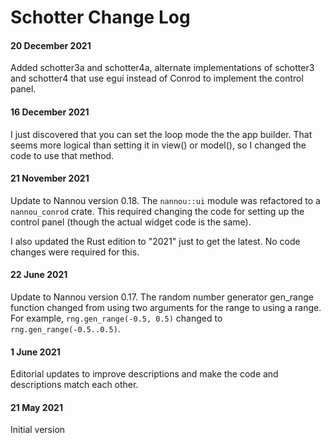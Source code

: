 # Schotter Change Log

#### 20 December 2021
Added schotter3a and schotter4a, alternate implementations of schotter3 and schotter4 that use egui instead of Conrod to implement the control panel.

#### 16 December 2021
I just discovered that you can set the loop mode the the app builder. That seems more logical than setting it in view() or model(), so I changed the code to use that method.

#### 21 November 2021
Update to Nannou version 0.18. The `nannou::ui` module was refactored to a `nannou_conrod` crate. This required changing the code for setting up the control panel (though the actual widget code is the same).

I also updated the Rust edition to "2021" just to get the latest. No code changes were required for this.

#### 22 June 2021
Update to Nannou version 0.17. The random number generator gen_range function changed from using two arguments for the range to using a range. For example, `rng.gen_range(-0.5, 0.5)` changed to `rng.gen_range(-0.5..0.5)`.

#### 1 June 2021
Editorial updates to improve descriptions and make the code and descriptions match each other.

#### 21 May 2021
Initial version

